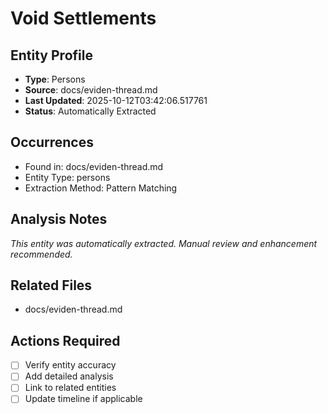 # Void Settlements

## Entity Profile
- **Type**: Persons
- **Source**: docs/eviden-thread.md
- **Last Updated**: 2025-10-12T03:42:06.517761
- **Status**: Automatically Extracted

## Occurrences
- Found in: docs/eviden-thread.md
- Entity Type: persons
- Extraction Method: Pattern Matching

## Analysis Notes
*This entity was automatically extracted. Manual review and enhancement recommended.*

## Related Files
- docs/eviden-thread.md

## Actions Required
- [ ] Verify entity accuracy
- [ ] Add detailed analysis
- [ ] Link to related entities
- [ ] Update timeline if applicable
